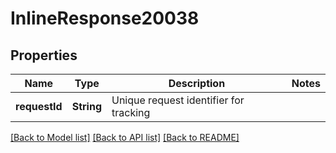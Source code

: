# InlineResponse20038

## Properties
Name | Type | Description | Notes
------------ | ------------- | ------------- | -------------
**requestId** | **String** | Unique request identifier for tracking | 

[[Back to Model list]](../README.md#documentation-for-models) [[Back to API list]](../README.md#documentation-for-api-endpoints) [[Back to README]](../README.md)


